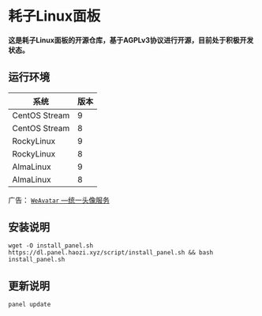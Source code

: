 耗子Linux面板
===============

#### 这是耗子Linux面板的开源仓库，基于AGPLv3协议进行开源，目前处于积极开发状态。

## 运行环境

| 系统            | 版本  |
|---------------|-----|
| CentOS Stream | 9   |
| CentOS Stream | 8   |
| RockyLinux    | 9   |
| RockyLinux    | 8   |
| AlmaLinux     | 9   |
| AlmaLinux     | 8   |

广告： [`WeAvatar` —统一头像服务](https://weavatar.com)

## 安装说明

```shell
wget -O install_panel.sh https://dl.panel.haozi.xyz/script/install_panel.sh && bash install_panel.sh
```

## 更新说明

```shell
panel update
```
